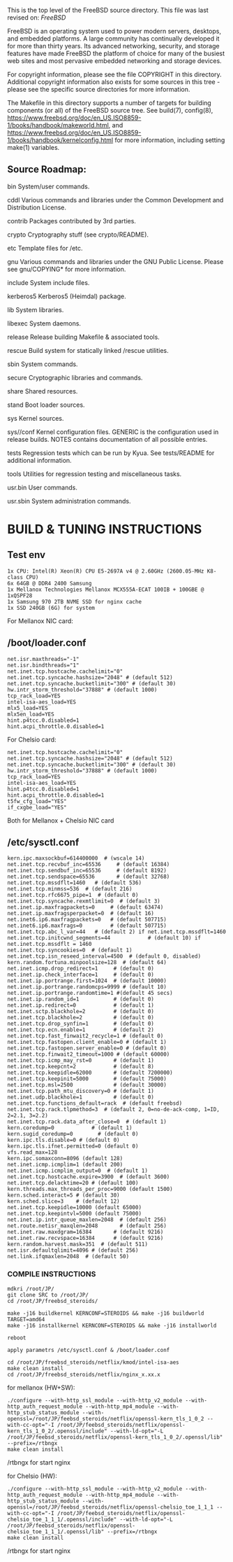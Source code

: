This is the top level of the FreeBSD source directory.  This file
was last revised on:
$FreeBSD$

FreeBSD is an operating system used to power modern servers,
desktops, and embedded platforms. A large community has
continually developed it for more than thirty years. Its
advanced networking, security, and storage features have
made FreeBSD the platform of choice for many of the
busiest web sites and most pervasive embedded networking
and storage devices.

For copyright information, please see the file COPYRIGHT in this
directory. Additional copyright information also exists for some
sources in this tree - please see the specific source directories for
more information.

The Makefile in this directory supports a number of targets for
building components (or all) of the FreeBSD source tree.  See build(7), config(8),
https://www.freebsd.org/doc/en_US.ISO8859-1/books/handbook/makeworld.html, and
https://www.freebsd.org/doc/en_US.ISO8859-1/books/handbook/kernelconfig.html
for more information, including setting make(1) variables.

Source Roadmap:
---------------

bin		System/user commands.

cddl		Various commands and libraries under the Common Development
		and Distribution License.

contrib		Packages contributed by 3rd parties.

crypto		Cryptography stuff (see crypto/README).

etc		Template files for /etc.

gnu		Various commands and libraries under the GNU Public License.
		Please see gnu/COPYING* for more information.

include		System include files.

kerberos5	Kerberos5 (Heimdal) package.

lib		System libraries.

libexec		System daemons.

release		Release building Makefile & associated tools.

rescue		Build system for statically linked /rescue utilities.

sbin		System commands.

secure		Cryptographic libraries and commands.

share		Shared resources.

stand		Boot loader sources.

sys		Kernel sources.

sys/<arch>/conf Kernel configuration files. GENERIC is the configuration
		used in release builds. NOTES contains documentation of
		all possible entries.

tests		Regression tests which can be run by Kyua.  See tests/README
		for additional information.

tools		Utilities for regression testing and miscellaneous tasks.

usr.bin		User commands.

usr.sbin	System administration commands.





# BUILD & TUNING INSTRUCTIONS

## Test env 
```
1x CPU: Intel(R) Xeon(R) CPU E5-2697A v4 @ 2.60GHz (2600.05-MHz K8-class CPU)
6x 64GB @ DDR4 2400 Samsung 
1x Mellanox Technologies Mellanox MCX555A-ECAT 100IB + 100GBE @ 1xQSPF28
1x Samsung 970 2TB NVME SSD for nginx cache
1x SSD 240GB (6G) for system
```

For Mellanox NIC card:
## /boot/loader.conf
```
net.isr.maxthreads="-1"
net.isr.bindthreads="1"
net.inet.tcp.hostcache.cachelimit="0"
net.inet.tcp.syncache.hashsize="2048" # (default 512)
net.inet.tcp.syncache.bucketlimit="300" # (default 30)
hw.intr_storm_threshold="37888" # (default 1000)
tcp_rack_load=YES
intel-isa-aes_load=YES
mlx5_load=YES
mlx5en_load=YES
hint.p4tcc.0.disabled=1
hint.acpi_throttle.0.disabled=1
```
For Chelsio card:
```
net.inet.tcp.hostcache.cachelimit="0"
net.inet.tcp.syncache.hashsize="2048" # (default 512)
net.inet.tcp.syncache.bucketlimit="300" # (default 30)
hw.intr_storm_threshold="37888" # (default 1000)
tcp_rack_load=YES
intel-isa-aes_load=YES
hint.p4tcc.0.disabled=1
hint.acpi_throttle.0.disabled=1
t5fw_cfg_load="YES"
if_cxgbe_load="YES"
```



Both for Mellanox + Chelsio NIC card
## /etc/sysctl.conf
```
kern.ipc.maxsockbuf=614400000  # (wscale 14)
net.inet.tcp.recvbuf_inc=65536     # (default 16384)
net.inet.tcp.sendbuf_inc=65536     # (default 8192)
net.inet.tcp.sendspace=65536       # (default 32768)
net.inet.tcp.mssdflt=1460   # (default 536)
net.inet.tcp.minmss=536  # (default 216)
net.inet.tcp.rfc6675_pipe=1  # (default 0)
net.inet.tcp.syncache.rexmtlimit=0  # (default 3)
net.inet.ip.maxfragpackets=0     # (default 63474)
net.inet.ip.maxfragsperpacket=0  # (default 16)
net.inet6.ip6.maxfragpackets=0   # (default 507715)
net.inet6.ip6.maxfrags=0         # (default 507715)
net.inet.tcp.abc_l_var=44   # (default 2) if net.inet.tcp.mssdflt=1460
net.inet.tcp.initcwnd_segments=44            # (default 10) if net.inet.tcp.mssdflt = 1460
net.inet.tcp.syncookies=0  # (default 1)
net.inet.tcp.isn_reseed_interval=4500  # (default 0, disabled)
kern.random.fortuna.minpoolsize=128  # (default 64)
net.inet.icmp.drop_redirect=1     # (default 0)
net.inet.ip.check_interface=1     # (default 0)
net.inet.ip.portrange.first=1024  # (default 10000)
net.inet.ip.portrange.randomcps=9999 # (default 10)
net.inet.ip.portrange.randomtime=1 #(default 45 secs)
net.inet.ip.random_id=1           # (default 0)
net.inet.ip.redirect=0            # (default 1)
net.inet.sctp.blackhole=2         # (default 0)
net.inet.tcp.blackhole=2          # (default 0)
net.inet.tcp.drop_synfin=1        # (default 0)
net.inet.tcp.ecn.enable=1         # (default 2)
net.inet.tcp.fast_finwait2_recycle=1 # (default 0)
net.inet.tcp.fastopen.client_enable=0 # (default 1)
net.inet.tcp.fastopen.server_enable=0 # (default 0)
net.inet.tcp.finwait2_timeout=1000 # (default 60000)
net.inet.tcp.icmp_may_rst=0       # (default 1)
net.inet.tcp.keepcnt=2            # (default 8)
net.inet.tcp.keepidle=62000       # (default 7200000)
net.inet.tcp.keepinit=5000        # (default 75000)
net.inet.tcp.msl=2500             # (default 30000)
net.inet.tcp.path_mtu_discovery=0 # (default 1)
net.inet.udp.blackhole=1          # (default 0)
net.inet.tcp.functions_default=rack  # (default freebsd)
net.inet.tcp.rack.tlpmethod=3  # (default 2, 0=no-de-ack-comp, 1=ID, 2=2.1, 3=2.2)
net.inet.tcp.rack.data_after_close=0  # (default 1)
kern.coredump=0            # (default 1)
kern.sugid_coredump=0        # (default 0)
kern.ipc.tls.disable=0 # (default 0)
kern.ipc.tls.ifnet.permitted=0 (default 0)
vfs.read_max=128
kern.ipc.somaxconn=8096 (default 128)
net.inet.icmp.icmplim=1 (default 200)
net.inet.icmp.icmplim_output=0  # (default 1)
net.inet.tcp.hostcache.expire=3900  # (default 3600)
net.inet.tcp.delacktime=20 # (default 100)
kern.threads.max_threads_per_proc=9000 (default 1500)
kern.sched.interact=5 # (default 30)
kern.sched.slice=3    # (default 12)
net.inet.tcp.keepidle=10000 (default 65000)
net.inet.tcp.keepintvl=5000 (default 75000)
net.inet.ip.intr_queue_maxlen=2048  # (default 256)
net.route.netisr_maxqlen=2048       # (default 256)
net.inet.raw.maxdgram=16384       # (default 9216)
net.inet.raw.recvspace=16384      # (default 9216)
kern.random.harvest.mask=351  # (default 511)
net.isr.defaultqlimit=4096 # (default 256)
net.link.ifqmaxlen=2048  # (default 50)
```


### COMPILE INSTRUCTIONS
```
mdkri /root/JP/
git clone SRC to /root/JP/
cd /root/JP/freebsd_steroids/

make -j16 buildkernel KERNCONF=STEROIDS && make -j16 buildworld TARGET=amd64
make -j16 installkernel KERNCONF=STEROIDS && make -j16 installworld

reboot 

apply parametrs /etc/sysctl.conf & /boot/loader.conf 

cd /root/JP/freebsd_steroids/netflix/kmod/intel-isa-aes 
make clean install
cd /root/JP/freebsd_steroids/netflix/nginx_x.xx.x
```
for mellanox (HW+SW):
```
./configure --with-http_ssl_module --with-http_v2_module --with-http_auth_request_module --with-http_mp4_module --with-http_stub_status_module --with-openssl=/root/JP/feebsd_steroids/netflix/openssl-kern_tls_1_0_2 --with-cc-opt="-I /root/JP/feebsd_steroids/netflix/openssl-kern_tls_1_0_2/.openssl/include" --with-ld-opt="-L /root/JP/feebsd_steroids/netflix/openssl-kern_tls_1_0_2/.openssl/lib" --prefix=/rtbngx
make clean install
```
/rtbngx for start nginx
 
for Chelsio (HW):
```
./configure --with-http_ssl_module --with-http_v2_module --with-http_auth_request_module --with-http_mp4_module --with-http_stub_status_module --with-openssl=/root/JP/feebsd_steroids/netflix/openssl-chelsio_toe_1_1_1 --with-cc-opt="-I /root/JP/feebsd_steroids/netflix/openssl-chelsio_toe_1_1_1/.openssl/include" --with-ld-opt="-L /root/JP/feebsd_steroids/netflix/openssl-chelsio_toe_1_1_1/.openssl/lib" --prefix=/rtbngx
make clean install
```
/rtbngx for start nginx



